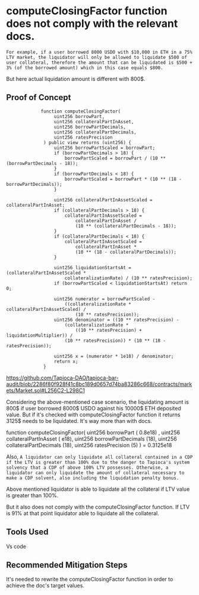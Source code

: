 # computeClosingFactor function does not comply with the relevant docs.


```For example, if a user borrowed 8000 USDO with $10,000 in ETH in a 75% LTV market, the liquidator will only be allowed to liquidate $500 of user collateral, therefore the amount that can be liquidated is $500 + 3% (of the borrowed amount) which in this case equals $800.```

But here actual liquidation amount is different with 800$. 


## Proof of Concept



                 function computeClosingFactor(
                      uint256 borrowPart,
                      uint256 collateralPartInAsset,
                      uint256 borrowPartDecimals,
                      uint256 collateralPartDecimals,
                      uint256 ratesPrecision
                  ) public view returns (uint256) {
                      uint256 borrowPartScaled = borrowPart;
                      if (borrowPartDecimals > 18) {
                          borrowPartScaled = borrowPart / (10 ** (borrowPartDecimals - 18));
                      }
                      if (borrowPartDecimals < 18) {
                          borrowPartScaled = borrowPart * (10 ** (18 - borrowPartDecimals));
                      }
              
                      uint256 collateralPartInAssetScaled = collateralPartInAsset;
                      if (collateralPartDecimals > 18) {
                          collateralPartInAssetScaled =
                              collateralPartInAsset /
                              (10 ** (collateralPartDecimals - 18));
                      }
                      if (collateralPartDecimals < 18) {
                          collateralPartInAssetScaled =
                              collateralPartInAsset *
                              (10 ** (18 - collateralPartDecimals));
                      }
              
                      uint256 liquidationStartsAt = (collateralPartInAssetScaled *
                          collateralizationRate) / (10 ** ratesPrecision);
                      if (borrowPartScaled < liquidationStartsAt) return 0;
              
                      uint256 numerator = borrowPartScaled -
                          ((collateralizationRate * collateralPartInAssetScaled) /
                              (10 ** ratesPrecision));
                      uint256 denominator = ((10 ** ratesPrecision) -
                          (collateralizationRate *
                              ((10 ** ratesPrecision) + liquidationMultiplier)) /
                          (10 ** ratesPrecision)) * (10 ** (18 - ratesPrecision));
              
                      uint256 x = (numerator * 1e18) / denominator;
                      return x;
                  }


https://github.com/Tapioca-DAO/tapioca-bar-audit/blob/2286f80f928f41c8bc189d0657d74ba83286c668/contracts/markets/Market.sol#L256C2-L298C1

Considering the above-mentioned case scenario, the liquidating amount is 800$ if user borrowed 8000$ USDO against his 10000$ ETH
deposited value. But if it's checked with computeClosingFactor function it returns 3125$ needs to be liquidated. It's way more
than with docs. 

  function computeClosingFactor(
                      uint256 borrowPart ( 0.8e18) ,
                      uint256 collateralPartInAsset ( e18),
                      uint256 borrowPartDecimals (18),
                      uint256 collateralPartDecimals (18),
                      uint256 ratesPrecision (5)
                  ) 
                      = 0.3125e18 

Also,
``` A liquidator can only liquidate all collateral contained in a CDP if the LTV is greater than 100% due to the danger to Tapioca's system solvency that a CDP of above 100% LTV possesses. Otherwise, a liquidator can only liquidate the amount of collateral necessary to make a CDP solvent, also including the liquidation penalty bonus. ```

Above mentioned liquidator is able to liquidate all the collateral if LTV value is greater than 100%.

But it also does not comply with the computeClosingFactor function. If LTV is 91% at that point liquidator able to liquidate all
the collateral. 

## Tools Used
Vs code

## Recommended Mitigation Steps
It's needed to rewrite the computeClosingFactor function in order to achieve the doc's target values.  






                  














